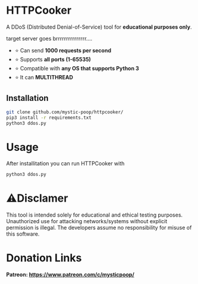 # HTTPCooker  
A DDoS (Distributed Denial-of-Service) tool for **educational purposes only**.  
<p>target server goes brrrrrrrrrrrrrrr....</p>

- ⭐ Can send **1000 requests per second**  
- ⭐ Supports **all ports (1-65535)**  
- ⭐ Compatible with **any OS that supports Python 3**  
- ⭐ It can **MULTITHREAD**
## Installation  
```bash
git clone github.com/mystic-poop/httpcooker/
pip3 install -r requirements.txt
python3 ddos.py
 ```
# Usage
After installitation you can run HTTPCooker with
```bash
python3 ddos.py
```

# ⚠️Disclamer
This tool is intended solely for educational and ethical testing purposes. Unauthorized use for attacking networks/systems without explicit permission is illegal. The developers assume no responsibility for misuse of this software.

# Donation Links
**Patreon: https://www.patreon.com/c/mysticpoop/**
